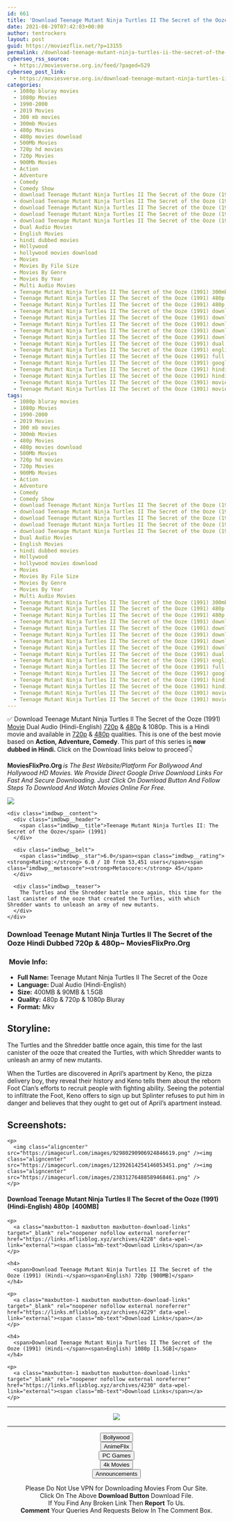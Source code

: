 ```yaml
---
id: 661
title: 'Download Teenage Mutant Ninja Turtles II The Secret of the Ooze (1991) (Hindi-English) 480p [400MB] || 720p [900MB] || 1080p [1.5GB]'
date: 2021-08-29T07:42:03+00:00
author: tentrockers
layout: post
guid: https://moviezflix.net/?p=13155
permalink: /download-teenage-mutant-ninja-turtles-ii-the-secret-of-the-ooze-1991-hindi-english-480p-400mb-720p-900mb-1080p-1-5gb/
cyberseo_rss_source:
  - https://moviesverse.org.in/feed/?paged=529
cyberseo_post_link:
  - https://moviesverse.org.in/download-teenage-mutant-ninja-turtles-ii-the-secret-of-the-ooze-1991-hindi-480p-720p-1080p/
categories:
  - 1080p bluray movies
  - 1080p Movies
  - 1990-2000
  - 2019 Movies
  - 300 mb movies
  - 300mb Movies
  - 480p Movies
  - 480p movies download
  - 500Mb Movies
  - 720p hd movies
  - 720p Movies
  - 900Mb Movies
  - Action
  - Adventure
  - Comedy
  - Comedy Show
  - download Teenage Mutant Ninja Turtles II The Secret of the Ooze (1991)
  - download Teenage Mutant Ninja Turtles II The Secret of the Ooze (1991) 1080p hd
  - download Teenage Mutant Ninja Turtles II The Secret of the Ooze (1991) 720p
  - download Teenage Mutant Ninja Turtles II The Secret of the Ooze (1991) english subtitles
  - download Teenage Mutant Ninja Turtles II The Secret of the Ooze (1991) hindi
  - Dual Audio Movies
  - English Movies
  - hindi dubbed movies
  - Hollywood
  - hollywood movies download
  - Movies
  - Movies By File Size
  - Movies By Genre
  - Movies By Year
  - Multi Audio Movies
  - Teenage Mutant Ninja Turtles II The Secret of the Ooze (1991) 300mb dual audio
  - Teenage Mutant Ninja Turtles II The Secret of the Ooze (1991) 480p download
  - Teenage Mutant Ninja Turtles II The Secret of the Ooze (1991) 480p hindi dubbed download
  - Teenage Mutant Ninja Turtles II The Secret of the Ooze (1991) download
  - Teenage Mutant Ninja Turtles II The Secret of the Ooze (1991) download in hindi
  - Teenage Mutant Ninja Turtles II The Secret of the Ooze (1991) download movie
  - Teenage Mutant Ninja Turtles II The Secret of the Ooze (1991) download moviesflix
  - Teenage Mutant Ninja Turtles II The Secret of the Ooze (1991) download moviesverse
  - Teenage Mutant Ninja Turtles II The Secret of the Ooze (1991) dual audio download
  - Teenage Mutant Ninja Turtles II The Secret of the Ooze (1991) english with subtitles download
  - Teenage Mutant Ninja Turtles II The Secret of the Ooze (1991) full movie download
  - Teenage Mutant Ninja Turtles II The Secret of the Ooze (1991) google drive link
  - Teenage Mutant Ninja Turtles II The Secret of the Ooze (1991) hindi download
  - Teenage Mutant Ninja Turtles II The Secret of the Ooze (1991) hindi dubbed download
  - Teenage Mutant Ninja Turtles II The Secret of the Ooze (1991) movie download link
  - Teenage Mutant Ninja Turtles II The Secret of the Ooze (1991) movie english download
tags:
  - 1080p bluray movies
  - 1080p Movies
  - 1990-2000
  - 2019 Movies
  - 300 mb movies
  - 300mb Movies
  - 480p Movies
  - 480p movies download
  - 500Mb Movies
  - 720p hd movies
  - 720p Movies
  - 900Mb Movies
  - Action
  - Adventure
  - Comedy
  - Comedy Show
  - download Teenage Mutant Ninja Turtles II The Secret of the Ooze (1991)
  - download Teenage Mutant Ninja Turtles II The Secret of the Ooze (1991) 1080p hd
  - download Teenage Mutant Ninja Turtles II The Secret of the Ooze (1991) 720p
  - download Teenage Mutant Ninja Turtles II The Secret of the Ooze (1991) english subtitles
  - download Teenage Mutant Ninja Turtles II The Secret of the Ooze (1991) hindi
  - Dual Audio Movies
  - English Movies
  - hindi dubbed movies
  - Hollywood
  - hollywood movies download
  - Movies
  - Movies By File Size
  - Movies By Genre
  - Movies By Year
  - Multi Audio Movies
  - Teenage Mutant Ninja Turtles II The Secret of the Ooze (1991) 300mb dual audio
  - Teenage Mutant Ninja Turtles II The Secret of the Ooze (1991) 480p download
  - Teenage Mutant Ninja Turtles II The Secret of the Ooze (1991) 480p hindi dubbed download
  - Teenage Mutant Ninja Turtles II The Secret of the Ooze (1991) download
  - Teenage Mutant Ninja Turtles II The Secret of the Ooze (1991) download in hindi
  - Teenage Mutant Ninja Turtles II The Secret of the Ooze (1991) download movie
  - Teenage Mutant Ninja Turtles II The Secret of the Ooze (1991) download moviesflix
  - Teenage Mutant Ninja Turtles II The Secret of the Ooze (1991) download moviesverse
  - Teenage Mutant Ninja Turtles II The Secret of the Ooze (1991) dual audio download
  - Teenage Mutant Ninja Turtles II The Secret of the Ooze (1991) english with subtitles download
  - Teenage Mutant Ninja Turtles II The Secret of the Ooze (1991) full movie download
  - Teenage Mutant Ninja Turtles II The Secret of the Ooze (1991) google drive link
  - Teenage Mutant Ninja Turtles II The Secret of the Ooze (1991) hindi download
  - Teenage Mutant Ninja Turtles II The Secret of the Ooze (1991) hindi dubbed download
  - Teenage Mutant Ninja Turtles II The Secret of the Ooze (1991) movie download link
  - Teenage Mutant Ninja Turtles II The Secret of the Ooze (1991) movie english download
---
```

<div class="thecontent clearfix">
  <p>
    ✅ Download Teenage Mutant Ninja Turtles II The Secret of the Ooze (1991) <a href="https://moviesverse.org.in/category/movies/" data-wpel-link="internal">Movie</a> Dual Audio (Hindi-English) <a href="https://moviesverse.org.in/720p-movies/" data-wpel-link="internal">720p</a>&nbsp;&&nbsp;<a href="https://moviesverse.org.in/480p-movies/" data-wpel-link="internal">480p</a> & 1080p. This is a Hindi movie and available in <a href="https://moviesverse.org.in/720p-movies/" data-wpel-link="internal">720p</a>&nbsp;&&nbsp;<a href="https://moviesverse.org.in/480p-movies/" data-wpel-link="internal">480p</a> qualities. This is one of the best movie based on <strong>Action, Adventure, Comedy</strong>. This part of this series is <strong>now dubbed in <span>Hindi.&nbsp;</span></strong><span>Click on the Download links below to proceed👇</span>
  </p>
  
  <p>
    <strong><span>MoviesFlixPro.Org&nbsp;</span></strong><em>is The Best Website/Platform For Bollywood And Hollywood HD Movies. We Provide Direct Google Drive Download Links For Fast And Secure Downloading. Just Click On Download Button And Follow Steps To&nbsp;Download And Watch Movies Online For Free.</em>
  </p>
  
  <div class="imdbwp imdbwp--movie dark">
    <div class="imdbwp__thumb">
      <a class="imdbwp__link" target="_blank" title="Teenage Mutant Ninja Turtles II: The Secret of the Ooze" href="https://www.imdb.com/title/tt0103060/" rel="nofollow external noopener noreferrer" data-wpel-link="external"><img class="imdbwp__img" src="https://m.media-amazon.com/images/M/MV5BODdkMTk5ODMtYjhkMS00MGNlLThkMmItYjRjMTc2ZWY1OWIxXkEyXkFqcGdeQXVyNTAyODkwOQ@@._V1_SX300.jpg" /></a>
    </div>
    
    <div class="imdbwp__content">
      <div class="imdbwp__header">
        <span class="imdbwp__title">Teenage Mutant Ninja Turtles II: The Secret of the Ooze</span> (1991)
      </div>
      
      <div class="imdbwp__belt">
        <span class="imdbwp__star">6.0</span><span class="imdbwp__rating"><strong>Rating:</strong> 6.0 / 10 from 53,451 users</span><span class="imdbwp__metascore"><strong>Metascore:</strong> 45</span>
      </div>
      
      <div class="imdbwp__teaser">
        The Turtles and the Shredder battle once again, this time for the last canister of the ooze that created the Turtles, with which Shredder wants to unleash an army of new mutants.
      </div>
    </div>
  </div>
  
  <h3>
    <span>Download Teenage Mutant Ninja Turtles II The Secret of the Ooze Hindi Dubbed 720p & 480p~ MoviesFlixPro.Org</span>
  </h3>
  
  <h3>
    <span>&nbsp;Movie Info:&nbsp;</span>
  </h3>
  
  <ul>
    <li>
      <strong>Full Name: </strong>Teenage Mutant Ninja Turtles II The Secret of the Ooze
    </li>
    <li>
      <strong>Language:</strong> Dual Audio (Hindi-English)
    </li>
    <li>
      <strong>Size:</strong> 400MB & 90MB & 1.5GB
    </li>
    <li>
      <strong>Quality:</strong> 480p & 720p & 1080p Bluray
    </li>
    <li>
      <strong>Format:</strong>&nbsp;Mkv
    </li>
  </ul>
  
  <h2>
    <span>Storyline:</span>
  </h2>
  
  <p>
    The Turtles and the Shredder battle once again, this time for the last canister of the ooze that created the Turtles, with which Shredder wants to unleash an army of new mutants.
  </p>
  
  <div>
    When the Turtles are discovered in April’s apartment by Keno, the pizza delivery boy, they reveal their history and Keno tells them about the reborn Foot Clan’s efforts to recruit people with fighting ability. Seeing the potential to infiltrate the Foot, Keno offers to sign up but Splinter refuses to put him in danger and believes that they ought to get out of April’s apartment instead.
  </div>
  
  <div class="summary_text">
    <h2>
      <span>Screenshots:</span>
    </h2>
    
    <p>
      <img class="aligncenter" src="https://imagecurl.com/images/92980290906924846619.png" /><img class="aligncenter" src="https://imagecurl.com/images/12392614254146053451.png" /><img class="aligncenter" src="https://imagecurl.com/images/23831276488589468461.png" />
    </p>
  </div>
  
  <div class="inline canwrap">
    <h4>
      <span>Download Teenage Mutant Ninja Turtles II The Secret of the Ooze (1991) (Hindi-English) </span><span>480p&nbsp; [400MB]</span>
    </h4>
    
    <p>
      <a class="maxbutton-1 maxbutton maxbutton-download-links" target="_blank" rel="noopener nofollow external noreferrer" href="https://links.mflixblog.xyz/archives/4228" data-wpel-link="external"><span class="mb-text">Download Links</span></a>
    </p>
    
    <h4>
      <span>Download Teenage Mutant Ninja Turtles II The Secret of the Ooze (1991) (Hindi-</span><span>English) 720p [900MB]</span>
    </h4>
    
    <p>
      <a class="maxbutton-1 maxbutton maxbutton-download-links" target="_blank" rel="noopener nofollow external noreferrer" href="https://links.mflixblog.xyz/archives/4229" data-wpel-link="external"><span class="mb-text">Download Links</span></a>
    </p>
    
    <h4>
      <span>Download Teenage Mutant Ninja Turtles II The Secret of the Ooze (1991) (Hindi-</span><span>English) 1080p [1.5GB]</span>
    </h4>
    
    <p>
      <a class="maxbutton-1 maxbutton maxbutton-download-links" target="_blank" rel="noopener nofollow external noreferrer" href="https://links.mflixblog.xyz/archives/4230" data-wpel-link="external"><span class="mb-text">Download Links</span></a>
    </p>
  </div>
</div>

<center>
  </p> 
  
  <hr />
  
  <p>
    <a href="http://gdrivepro.xyz/join.php" data-wpel-link="external" target="_blank" rel="nofollow external noopener noreferrer"><img src="https://i.imgur.com/FhMdWdW.png" /></a>
  </p>
  
  <hr />
  
  <p>
    <a href="https://dogemovies.xyz" target="_blank" data-wpel-link="external" rel="nofollow external noopener noreferrer"><button class="button button5">Bollywood</button></a><br /> <a href="https://animeflix.in" target="_blank" data-wpel-link="external" rel="nofollow external noopener noreferrer"><button class="button button5">AnimeFlix</button></a><br /> <a href="https://gamesflix.net/" target="_blank" data-wpel-link="external" rel="nofollow external noopener noreferrer"><button class="button button5">PC Games</button></a><br /> <a href="https://uhdmovies.in" target="_blank" data-wpel-link="external" rel="nofollow external noopener noreferrer"><button class="button button5">4k Movies</button></a><br /> <a href="https://moviesverse.org.in/announcements/" target="_blank" data-wpel-link="internal" rel="noopener"><button class="button button5">Announcements</button></a>
  </p>
  
  <div class="alert alert-danger">
    Please Do Not Use VPN for Downloading Movies From Our Site.
  </div>
  
  <div class="alert alert-success">
    Click On The Above <strong>Download Button</strong> Download File.
  </div>
  
  <div class="alert alert-warning">
    If You Find Any Broken Link Then <strong>Report</strong> To Us.
  </div>
  
  <div class="alert alert-info">
    <strong>Comment</strong> Your Queries And Requests Below In The Comment Box.
  </div>
  
  <p>
    </center>
  </p>